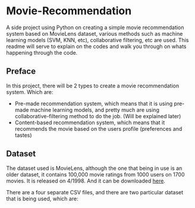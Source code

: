 # Movie-Recommendation
A side project using Python on creating a simple movie recommendation system based on MovieLens dataset, various methods such as machine learning models (SVM, KNN, etc), collaborative filtering, etc are used.
This readme will serve to explain on the codes and walk you through on whats happening through the code.

## Preface
In this project, there will be 2 types to create a movie recommendation system. Which are:
* Pre-made recommendation system, which means that it is using pre-made machine learning models, and pretty much are using collaborative-filtering method to do the job. (Will be explained later)
* Content-based recommendation system, which means that it recommends the movie based on the users profile (preferences and tastes)

## Dataset
The dataset used is MovieLens, although the one that being in use is an older dataset, it contains 100,000 movie ratings from 1000 users on 1700 movies.
It is released on 4/1998. And it can be downloaded [here](http://files.grouplens.org/datasets/movielens/ml-100k.zip).

There are a four separate CSV files, and there are two particular dataset that is being used, which are:


